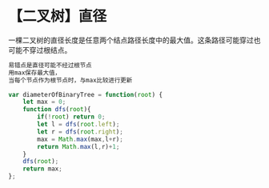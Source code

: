 # 【二叉树】直径

一棵二叉树的直径长度是任意两个结点路径长度中的最大值。这条路径可能穿过也可能不穿过根结点。

```javascript
易错点是直径可能不经过根节点
用max保存最大值，
当每个节点作为根节点时，与max比较进行更新

var diameterOfBinaryTree = function(root) {
    let max = 0;
    function dfs(root){
        if(!root) return 0;
        let l = dfs(root.left);
        let r = dfs(root.right);
        max = Math.max(max,l+r);
        return Math.max(l,r)+1;
    }
    dfs(root);
    return max;
};
```

